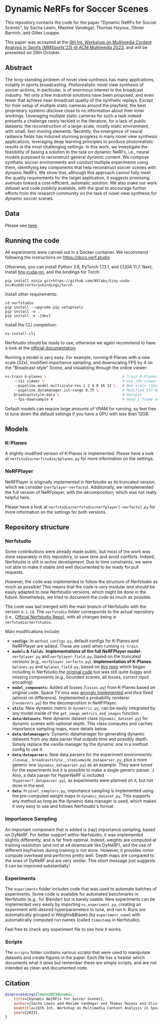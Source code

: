 # **Dynamic NeRFs for Soccer Scenes**

This repository contains the code for the paper "Dynamic NeRFs for Soccer Scenes", by Sacha Lewin, Maxime Vandegar, Thomas Hoyoux, Olivier Barnich, and Gilles Louppe.

This paper was accepted at the [6th Int. Workshop on Multimedia Content Analysis in Sports (MMSports'23) @ ACM Multimedia 2023](http://mmsports.multimedia-computing.de/mmsports2023/index.html), and will be presented on 29th October.

## **Abstract**
The long-standing problem of novel view synthesis has many applications, notably in sports broadcasting. Photorealistic novel view synthesis of soccer actions, in particular, is of enormous interest to the broadcast industry. Yet only a few industrial solutions have been proposed, and even fewer that achieve near-broadcast quality of the synthetic replays. Except for their setup of multiple static cameras around the playfield, the best proprietary systems disclose close to no information about their inner workings. Leveraging multiple static cameras for such a task indeed presents a challenge rarely tackled in the literature, for a lack of public datasets: the reconstruction of a large-scale, mostly static environment, with small, fast-moving elements. Recently, the emergence of neural radiance fields has induced stunning progress in many novel view synthesis applications, leveraging deep learning principles to produce photorealistic results in the most challenging settings. In this work, we investigate the feasibility of basing a solution to the task on dynamic NeRFs, i.e., neural models purposed to reconstruct general dynamic content. We compose synthetic soccer environments and conduct multiple experiments using them, identifying key components that help reconstruct soccer scenes with dynamic NeRFs. We show that, although this approach cannot fully meet the quality requirements for the target application, it suggests promising avenues toward a cost-efficient, automatic solution. We also make our work dataset and code publicly available, with the goal to encourage further efforts from the research community on the task of novel view synthesis for dynamic soccer scenes.

## Data

Please see [here](data/).

## Running the code

All experiments were carried out in a Docker container. We recommend following the instructions on https://docs.nerf.studio

Otherwise, you can install Python 3.8, PyTorch 1.13.1, and CUDA 11.7.
Next, install [tiny-cuda-nn](https://github.com/NVlabs/tiny-cuda-nn), and the bindings for Torch:
```
pip install ninja git+https://github.com/NVlabs/tiny-cuda-nn/#subdirectory=bindings/torch
```
Install other requirements:
```
cd nerfstudio
pip install --upgrade pip setuptools
pip install -e .
pip install -e .[dev]
```
Install the CLI completion:
```
ns-install-cli
```

Nerfstudio should be ready to use, otherwise we again recommend to have a look at the [official documentation](https://docs.nerf.studio/).

Running a model is very easy. For example, running K-Planes with a new scale (32x), modified importance sampling, and downscaling FPS by 4 on the "Broadcast-style" Scene, and visualizing through the online viewer:
```bash
ns-train k-planes \                                   # Train K-Planes
    --vis viewer \                                    # Use the viewer
    --pipeline.model.multiscale-res 1 2 4 8 16 32 \   # New scale (32x)
    --pipeline.datamanager.ist-range 0.75 \           # Modified IST Range
    broadcaststyle-data \                             # Dataset
    --fps-downsample 4                                # Read 1 frame every 4
```

Default models can require large amounts of VRAM for running, so feel free to tune down the default settings if you have a GPU with less than 12GB.

## Models

### K-Planes

A slightly modified version of K-Planes is implemented. Please have a look at `nerfstudio/nerfstudio/kplanes.py` for more information on the settings.

### NeRFPlayer

NeRFPlayer is originally implemented in Nerfstudio as its truncated version, which we consider (`nerfplayer-nerfacto`). Additionally, we reimplemented the full version of NeRFplayer, with the decomposition, which was not really helpful here.

Please have a look at `nerfstudio/nerfstudio/nerfplayer[-nerfacto].py` for more information on the settings for both versions.

## **Repository structure**

### **Nerfstudio**
Some contributions were already made public, but most of the work was done separately in this repository, to save time and avoid conflicts. Indeed, Nerfstudio is still in _active development_. Due to time constraints, we were not able to make it stable and well documented to be ready for pull requests.

However, the code was implemented to follow the structure of Nerfstudio as much as possible! This means that the code is very modular and should be easily adapted to new Nerfstudio versions, which might be done in the future. Nonetheless, we tried to document the code as much as possible.

The code was last merged with the main branch of Nerfstudio with the version `0.1.19`. The `nerfstudio` folder corresponds to the actual repository (i.e., [Official Nerfstudio Repo](https://github.com/nerfstudio-project/nerfstudio)), with all changes being in `nerfstudio/nerfstudio`.

Main modifications include:
* __`configs`__: In `method_configs.py`, default configs for K-Planes and NeRFPlayer are added. These are used when running `ns-train`.
* __`models` & `fields`__: **Implementations of the full NeRFPlayer model**: `nerfplayer.py` and `nerfplayer_field.py`, based on the truncated versions (e.g., `nerfplayer_nerfacto.py`). **Implementation of K-Planes**: `kplanes.py` and `kplanes_field.py`, based on [this repo](https://github.com/akristoffersen/nerfstudio_kplanes) which began including in Nerfstudio the [original code](https://github.com/sarafridov/K-Planes) but was still quite buggy and missing components (e.g., bounded scenes, all losses, correct input encoding).
* __`model_components`__: Added all losses (`losses.py`) from K-Planes based on original code. Space TV loss was [wrongly implemented](https://github.com/nerfstudio-project/nerfstudio/pull/1584#issuecomment-1466680500) and thus fixed (almost no difference). Implemented a probability renderer (`renderers.py`) for the decomposition in NeRFPlayer.
* __`utils`__: New dynamic metric in `dynmetric.py`, can be easily integrated by any model inside of the `get_image_metrics_and_images` function. 
* __`data/datasets`__: New dynamic dataset class (`dynamic_dataset.py`) for dynamic scenes with optional depth. This class computes and caches importance sampling maps, more details below.
* __`data/datamanagers`__: Dynamic datamanager for generating dynamic datasets from any data parser that outputs time and possibly depth. Simply replace the vanilla manager by the dynamic one in a method config to use it.
* __`data/dataparsers`__: New data parsers for the experiment environments: `closeup_`, `broadcaststyle_`, `stadiumwide_dataparser.py`, plus a more generic one (`dynamic_dataparser.py`) as an example. They were tuned for the experiments but it is possible to make a single generic parser. :) Also, a data parser for HyperNeRF is included (`hypernerf_dataparser.py`), as experiments were planned on it, but not done in the end.
* __`data`__: In `pixel_samplers.py`, importance sampling is implemented using the pre-computed weight maps in `dynamic_dataset.py`. This supports any method as long as the dynamic data manager is used, which makes it very easy to use and follows Nerfstudio's format.

### **Importance Sampling**

An important component that is added is (ray) importance sampling, based on DyNeRF. For better support within Nerfstudio, it was implemented slightly differently, and is far from optimal. Indeed, weights are computed at training resolution (and not at x4 downscale like DyNeRF), and the use of different keyframes during training is not done. However, it provides minor compute overhead and performs pretty well. Depth maps are compared to the ones of DyNeRF and are very similar. This short message just suggests it can be improved substantially!

### **Experiments**

The `experiments` folder includes code that was used to automate batches of experiments. Some code is available for automated benchmarks in Nerfstudio (e.g., for Blender) but is barely usable. New experiments can be implemented very easily by importing `ns_experiment.py`, creating an experiment with desired hyperparameters to tune, and run it. Runs are automatically grouped in Weights&Biases (by `experiment_name`) with automatically computed run names (called `timestamp` in Nerfstudio).

Feel free to check any experiment file to see how it works.

### **Scripts**

The `scripts` folder contains various scripts that were used to manipulate datasets and create figures in the paper. Each file has a header which documents what it does but remember these are simple scripts, and are not intended as clean and documented code.

## Citation

```bib
@inproceedings{lewin2023dynamic,
    title={Dynamic Ne{RF}s for Soccer Scenes},
    author={Sacha Lewin and Maxime Vandegar and Thomas Hoyoux and Olivier Barnich and Gilles Louppe},
    booktitle={6th Int. Workshop on Multimedia Content Analysis in Sports (MMSports'23) @ ACM Multimedia 2023},
    year={2023},
}
```
